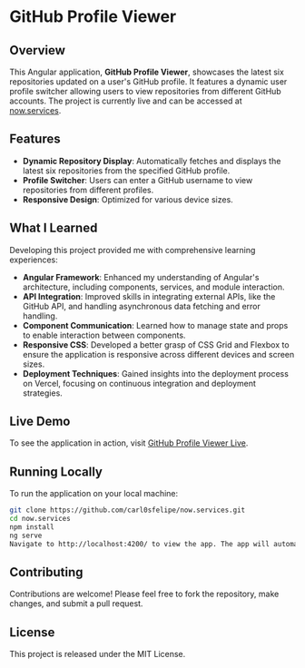 # GitHub Profile Viewer

## Overview

This Angular application, **GitHub Profile Viewer**, showcases the latest six repositories updated on a user's GitHub profile. It features a dynamic user profile switcher allowing users to view repositories from different GitHub accounts. The project is currently live and can be accessed at [now.services](https://now.services).

## Features

- **Dynamic Repository Display**: Automatically fetches and displays the latest six repositories from the specified GitHub profile.
- **Profile Switcher**: Users can enter a GitHub username to view repositories from different profiles.
- **Responsive Design**: Optimized for various device sizes.

## What I Learned

Developing this project provided me with comprehensive learning experiences:

- **Angular Framework**: Enhanced my understanding of Angular's architecture, including components, services, and module interaction.
- **API Integration**: Improved skills in integrating external APIs, like the GitHub API, and handling asynchronous data fetching and error handling.
- **Component Communication**: Learned how to manage state and props to enable interaction between components.
- **Responsive CSS**: Developed a better grasp of CSS Grid and Flexbox to ensure the application is responsive across different devices and screen sizes.
- **Deployment Techniques**: Gained insights into the deployment process on Vercel, focusing on continuous integration and deployment strategies.

## Live Demo

To see the application in action, visit [GitHub Profile Viewer Live](https://now.services).

## Running Locally

To run the application on your local machine:

```bash
git clone https://github.com/carl0sfelipe/now.services.git
cd now.services
npm install
ng serve
Navigate to http://localhost:4200/ to view the app. The app will automatically reload if you modify any of the source files.
```
## Contributing
Contributions are welcome! Please feel free to fork the repository, make changes, and submit a pull request.

## License
This project is released under the MIT License.

